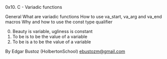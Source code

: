 0x10. C - Variadic functions

General
What are variadic functions
How to use va_start, va_arg and va_end macros
Why and how to use the const type qualifier

0. Beauty is variable, ugliness is constant
1. To be is to be the value of a variable
3. To be is a to be the value of a variable

By Edgar Bustoz (HolbertonSchool)
ebustozm@gmail.com
